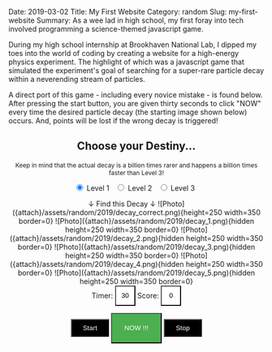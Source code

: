 Date: 2019-03-02
Title: My First Website
Category: random
Slug: my-first-website
Summary: As a wee lad in high school, my first foray into tech involved programming a science-themed javascript game.  

During my high school internship at Brookhaven National Lab, I dipped my toes into the world of
coding by creating a website for a high-energy physics experiment. The highlight of which was a
javascript game that simulated the experiment's goal of searching for a super-rare particle 
decay within a neverending stream of particles.

A direct port of this game - including every novice mistake - is found below. After pressing the 
start button, you are given thirty seconds to click "NOW" every time the desired particle decay (the 
starting image shown below) occurs. And, points will be lost if the wrong decay is triggered! 

<script>
							
	function finish(){		
        final_score = document.getElementById("score").value;				
				
        if (final_score<=-5){
			message ="You're very sad score was " + final_score + ". Not too good, bro. What happened?" 
        }
        if(0>=final_score && final_score>=-4){	
            message = "You're score was " + final_score + ". Ummm, better luck next time..."
        }
        if(4>=final_score && final_score>=1){	
            message = "You're final score was " + final_score + ". You did pretty good, nice job."
        }
        if(17>=final_score && final_score>=7){	
            message = "You're super-duper great score was " + final_score + ". Very nice, you're the ultimate physicist."
        }				
		if(final_score>=18){
			message = "In real life, you wouldn't see that many decays. You lose, cheater!"
		}	
		return message
    }
 
    KImg = new Array(6)
    KImg[0] = new Image();
    KImg[0].src="/assets/random/2019/decay_1.png";
    KImg[1] = new Image();
    KImg[1].src="/assets/random/2019/decay_2.png";
    KImg[2] = new Image();
    KImg[2].src="/assets/random/2019/decay_correct.png";
    KImg[3] = new Image();
    KImg[3].src="/assets/random/2019/decay_3.png";
    KImg[4] = new Image();
    KImg[4].src="/assets/random/2019/decay_4.png";
    KImg[5] = new Image();
    KImg[5].src="/assets/random/2019/decay_5.png";    

    function check_score(){
        if (document.images[0].hidden == false){
            document.getElementById("score").value++;
        } else {
            document.getElementById("score").value--;
        }
    }   
    
    function change_to_image(show_image_index){
        for (var i = 0, length = KImg.length; i < length; i++) {
            if (i == show_image_index) {
                document.images[i].hidden=false;       
            } else {
                document.images[i].hidden=true;  
            }
        }      
    }
    
    imageTimer = null;
    countDownTimer= null;
    function stopCounters(){
        if (imageTimer !== null) {
            clearInterval(imageTimer);
        }        
        if (countDownTimer !== null) {
            clearInterval(countDownTimer);
        }          
       
        change_to_image(0);
        document.getElementById("correct_decay_arrow_down").style.visibility = "visible";
    }        
        
    function imageCycler(){
        randomInt = Math.floor(Math.random() * 6);
        change_to_image(randomInt);      
        document.getElementById("score").innerHTML =  document.getElementById("score").value    
     }        
        
    function setup_images() {
	    var radios = document.getElementsByName('tic');
            for (var i = 0, length = radios.length; i < length; i++) {
                if (radios[i].checked) {
                    imageTimer = setInterval(imageCycler, radios[i].value);        
                }
            }
    }
    
    function countDownClock(){
        var currentTime = document.getElementById("countdown").value--;
        document.getElementById("countdown").innerHTML = currentTime;
        
        if(currentTime <=0){
            document.getElementById("finalMessage").innerHTML = finish();
            stopCounters();
        }
    }        
        
    function setup_counter() {
        stopCounters();
        document.getElementById("correct_decay_arrow_down").style.visibility = "hidden";
        document.getElementById("countdown").value = 30;
        document.getElementById("score").value = 0;
        countDownTimer = setInterval(countDownClock, 1000);
        imageCycler()
        document.getElementById("finalMessage").innerHTML = "";
    }

</script>
<form name=speed>
    <center>    
    <h2>Choose your Destiny...</h2>
    <p style="font-size: 12px">Keep in mind that the actual decay is a billion times rarer and happens a billion times faster than Level 3!</p>
        <input type="radio" value="1050" name=tic checked="checked"> Level 1 &nbsp
        <input type="radio" value="600" name=tic> Level 2 &nbsp 
        <input type="radio" value="25" name=tic> Level 3 &nbsp          
    </center>
</form>

<center>
    <span id=correct_decay_arrow_down> &#8595; Find this Decay &#8595; </span>  
    ![Photo]({attach}/assets/random/2019/decay_correct.png){height=250 width=350 border=0}
    ![Photo]({attach}/assets/random/2019/decay_1.png){hidden height=250 width=350 border=0}
    ![Photo]({attach}/assets/random/2019/decay_2.png){hidden height=250 width=350 border=0}
    ![Photo]({attach}/assets/random/2019/decay_3.png){hidden height=250 width=350 border=0}
    ![Photo]({attach}/assets/random/2019/decay_4.png){hidden height=250 width=350 border=0}
    ![Photo]({attach}/assets/random/2019/decay_5.png){hidden height=250 width=350 border=0}
</center>

<center>
Timer: <button id="countdown" style="width: 40px; height: 40px; background-color: white; color: black;">30</button>
Score: <button id="score" style="width: 40px; height: 40px; background-color: white; color: black;">0</button>

<p id="finalMessage" > </p>

<button onClick="setup_counter();setup_images();" style="width: 75; height: 35px; background-color: black; color: white;">Start</button>
<button onClick="check_score()" style="width: 100px; height: 60px; background-color: #4CAF50; color: white;"> NOW !!! </button>
<button onClick="stopCounters()" style="width: 75px; height: 35px; background-color: black; color: white;">Stop</button>
</center>